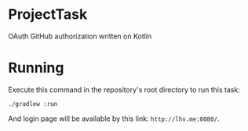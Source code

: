# ProjectTask
OAuth GitHub authorization written on Kotlin

# Running
Execute this command in the repository's root directory to run this task:

`./gradlew :run`

And login page will be available by this link: `http://lhv.me:8080/`.
